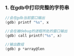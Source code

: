 ### 1. 在gdb中打印完整的字符串

``` c
//会在gdb当前窗口输出
(gdb) printf "%s", x

//会在被debug的进程所处的窗口输出
(gdb) call printf("%s", x)

//输出数组
(gdb) p *array@len
```
